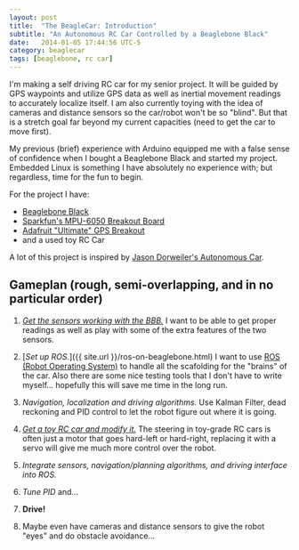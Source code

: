 ```yaml
---
layout: post
title:  "The BeagleCar: Introduction"
subtitle: "An Autonomous RC Car Controlled by a Beaglebone Black"
date:   2014-01-05 17:44:56 UTC-5
category: beaglecar
tags: [beaglebone, rc car]
---
```


I'm making a self driving RC car for my senior project. It will be guided by
GPS waypoints and utilize GPS data as well as inertial movement readings to
accurately localize itself. I am also currently toying with the idea of
cameras and distance sensors so the car/robot won't be so "blind". But that is
a stretch goal far beyond my current capacities (need to get the car to move
first).

My previous (brief) experience with Arduino equipped me with a false sense of
confidence when I bought a Beaglebone Black and started my project. Embedded
Linux is something I have absolutely no experience with; but regardless, time
for the fun to begin.

For the project I have:

  * [Beaglebone Black](http://beagleboard.org/Products/BeagleBone%20Black)
  * [Sparkfun's MPU-6050 Breakout Board](https://www.sparkfun.com/products/11028)
  * [Adafruit "Ultimate" GPS Breakout](http://www.adafruit.com/products/746)
  * and a used toy RC Car

A lot of this project is inspired by [Jason Dorweiler's Autonomous
Car](http://www.transistor.io/tag/autonomous-car.html).

## Gameplan (rough, semi-overlapping, and in no particular order)

  1. [_Get the sensors working with the BBB._](sensors-and-interfaces.html) I want to be able to get proper readings as well as play with some of the extra features of the two sensors.

  2. [_Set up ROS._]({{ site.url }}/ros-on-beaglebone.html) I want to use [ROS (Robot Operating System)](http://www.ros.org/) to handle all the scafolding for the "brains" of the car. Also there are some nice testing tools that I don't have to write myself... hopefully this will save me time in the long run.

  3. _Navigation, localization and driving algorithms._ Use Kalman Filter, dead reckoning and PID control to let the robot figure out where it is going.

  4. [_Get a toy RC car and modify it._](rc-car.html) The steering in toy-grade RC cars is often just a motor that goes hard-left or hard-right, replacing it with a servo will give me much more control over the robot.

  5. _Integrate sensors, navigation/planning algorithms, and driving interface into ROS._

  6. _Tune PID_ and...

  7. **Drive!**

  8. Maybe even have cameras and distance sensors to give the robot "eyes" and do obstacle avoidance...
